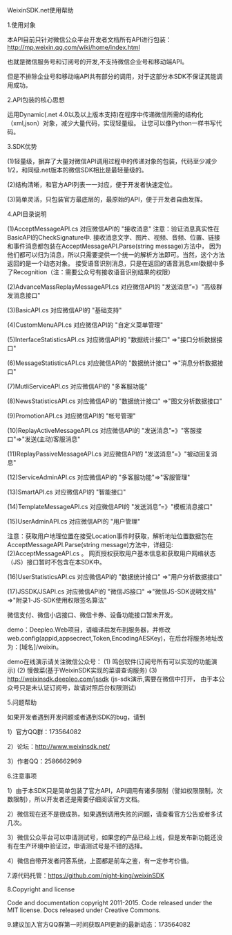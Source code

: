 ﻿WeixinSDK.net使用帮助

1.使用对象

本API目前只针对微信公众平台开发者文档所有API进行包装：http://mp.weixin.qq.com/wiki/home/index.html

也就是微信服务号和订阅号的开发,不支持微信企业号和移动端API。

但是不排除企业号和移动端API共有部分的调用，对于这部分本SDK不保证其能调用成功。

2.API包装的核心思想

运用Dynamic(.net 4.0以及以上版本支持)在程序中传递微信所需的结构化（xml,json）对象，减少大量代码，实现轻量级。
让您可以像Python一样书写代码。

3.SDK优势

(1)轻量级，摒弃了大量对微信API调用过程中的传递对象的包装，代码至少减少1/2，和同级.net版本的微信SDK相比是最轻量级的。

(2)结构清晰，和官方API列表一一对应，便于开发者快速定位。

(3)简单灵活，只包装官方最底层的，最原始的API，便于开发者自由发挥。

4.API目录说明

(1)AcceptMessageAPI.cs                         对应微信API的 "接收消息"
    注意：验证消息真实性在BasicAPI的CheckSignature中.
                接收消息文字、图片、视频、音频、位置、链接和事件消息都包装在AcceptMessageAPI.Parse(string message)方法中，
                因为他们都可以归为消息，所以只需要提供一个统一的解析方法即可。当然，这个方法返回的是一个动态对象。
                接受语音识别消息，只是在返回的语音消息xml数据中多了Recognition（注：需要公众号有接收语音识别结果的权限）
                
(2)AdvanceMassReplayMessageAPI.cs     对应微信API的 "发送消息”=》"高级群发消息接口"

(3)BasicAPI.cs                                 对应微信API的 "基础支持"

(4)CustomMenuAPI.cs                            对应微信API的 "自定义菜单管理"

(5)InterfaceStatisticsAPI.cs                   对应微信API的 "数据统计接口" =>"接口分析数据接口"

(6)MessageStatisticsAPI.cs                     对应微信API的 "数据统计接口" =>"消息分析数据接口"

(7)MutliServiceAPI.cs                          对应微信API的 "多客服功能"

(8)NewsStatisticsAPI.cs                        对应微信API的 "数据统计接口" =>"图文分析数据接口"

(9)PromotionAPI.cs                             对应微信API的 "帐号管理"

(10)ReplayActiveMessageAPI.cs                  对应微信API的 "发送消息”=》"客服接口"=>"发送(主动)客服消息"

(11)ReplayPassiveMessageAPI.cs                 对应微信API的 "发送消息”=》"被动回复消息"

(12)ServiceAdminAPI.cs                         对应微信API的 "多客服功能"=>"客服管理"

(13)SmartAPI.cs                                对应微信API的 "智能接口"

(14)TemplateMessageAPI.cs                      对应微信API的 "发送消息”=》"模板消息接口"

(15)UserAdminAPI.cs                            对应微信API的 "用户管理"

注意：获取用户地理位置在接受Location事件时获取，解析地址位置数据包在AcceptMessageAPI.Parse(string message)方法中，详细见:(2)AcceptMessageAPI.cs 。
网页授权获取用户基本信息和获取用户网络状态（JS）接口暂时不包含在本SDK中。

(16)UserStatisticsAPI.cs                        对应微信API的 "数据统计接口" =>"用户分析数据接口"

(17)JSSDK/JSAPI.cs                              对应微信API的 "微信JS接口" =>"微信JS-SDK说明文档"   =>"附录1-JS-SDK使用权限签名算法"

微信支付、微信小店接口、微信卡券、设备功能接口暂未开发。

demo：Deepleo.Web项目，请编译后发布到服务器，并修改web.config(appid,appsecrect,Token,EncodingAESKey)，在后台将服务地址改为：[域名]/weixin。

demo在线演示请关注微信公众号：
(1) 鸣创软件(订阅号所有可以实现的功能演示) 
(2) 慢做菜(基于WeixinSDK实现的菜谱查询服务)
(3) http://weixinsdk.deepleo.com/jssdk (js-sdk演示,需要在微信中打开， 由于本公众号只是未认证订阅号，故请对照后台权限测试)

5.问题帮助

如果开发者遇到开发问题或者遇到SDK的bug，请到

1）官方QQ群：173564082 

2）论坛：http://www.weixinsdk.net/

3）作者QQ：2586662969

6.注意事项

1）由于本SDK只是简单包装了官方API，API调用有诸多限制（譬如权限限制，次数限制），所以开发者还是需要仔细阅读官方文档。

2）微信现在还不是很成熟，如果遇到调用失败的问题，请查看官方公告或者多试几次。

3）微信公众平台可以申请测试号，如果您的产品已经上线，但是发布新功能还没有在生产环境中验证过，申请测试号是不错的选择。

4）微信自带开发者问答系统，上面都是前车之鉴，有一定参考价值。


7.源代码托管：https://github.com/night-king/weixinSDK


8.Copyright and license

Code and documentation copyright 2011-2015. Code released under the MIT license. Docs released under Creative Commons.

9.建议加入官方QQ群第一时间获取API更新的最新动态：173564082
